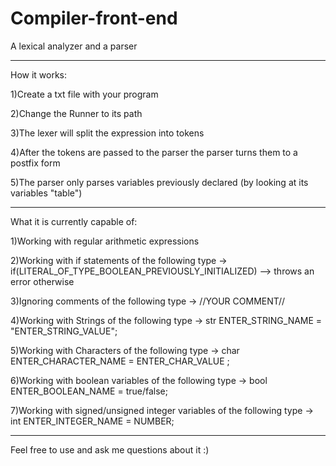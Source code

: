# Compiler-front-end
A lexical analyzer and a parser

-------------------------------------------------

How it works:

1)Create a txt file with your program

2)Change the Runner to its path

3)The lexer will split the expression into tokens

4)After the tokens are passed to the parser the parser turns them to a postfix form

5)The parser only parses variables previously declared (by looking at its variables "table")

-------------------------------------------------

What it is currently capable of:

1)Working with regular arithmetic expressions

2)Working with if statements of the following type -> if(LITERAL_OF_TYPE_BOOLEAN_PREVIOUSLY_INITIALIZED) --> throws an error otherwise

3)Ignoring comments of the following type -> //YOUR COMMENT//

4)Working with Strings of the following type -> str ENTER_STRING_NAME = "ENTER_STRING_VALUE";

5)Working with Characters of the following type -> char ENTER_CHARACTER_NAME = ENTER_CHAR_VALUE ;

6)Working with boolean variables of the following type -> bool ENTER_BOOLEAN_NAME = true/false;

7)Working with signed/unsigned integer variables of the following type -> int ENTER_INTEGER_NAME = NUMBER;

-------------------------------------------------

Feel free to use and ask me questions about it :)
